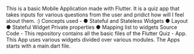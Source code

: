 This is a basic Mobile Application made with Flutter. It is a quiz app that takes inputs for various questions from the user and pridict how will I feel about them. :)
Concepts used -
● Stateful and Stateless Widgets
● Layout
● Stateful Widget Private properties
● Mapping list to widgets
Source Code -
This repository contains all the basic files of the Flutter Quiz - App. 
This App uses various widgets divided over various modules.
The Apps starts with a main.dart file.